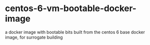 # centos-6-vm-bootable-docker-image
a docker image with bootable bits built from the centos 6 base docker image, for surrogate building
